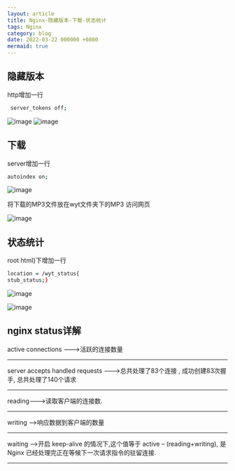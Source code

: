 ```yaml
---
layout: article
title: Nginx-隐藏版本-下载-状态统计
tags: Nginx
category: blog
date: 2022-03-22 000000 +0800
mermaid: true
---
```

## 隐藏版本

http增加一行

```bash
 server_tokens off;
```
![image](https://user-images.githubusercontent.com/62100249/159419128-16ba9d1a-a428-4eed-88cd-2df9f3ffb48c.png)
![image](https://user-images.githubusercontent.com/62100249/159419467-0f08708d-188b-49ad-b5a3-baf7ca324013.png)


## 下载

server增加一行

```bash
autoindex on;
```
![image](https://user-images.githubusercontent.com/62100249/159419226-c4f26dd8-0fb7-4108-9954-661d05126f30.png)


将下载的MP3文件放在wyt文件夹下的MP3
访问网页

![image](https://user-images.githubusercontent.com/62100249/159419277-5e47a4fe-6205-49a0-a9c5-e2eade4a9bc1.png)



## 状态统计

root html}下增加一行 

```bash
location = /wyt_status{
stub_status;}
```

![image](https://user-images.githubusercontent.com/62100249/159419369-67ef6ba4-4865-49a1-b373-ca9541ec3b75.png)

![image](https://user-images.githubusercontent.com/62100249/159419323-5317cca4-208c-435e-919d-537b125509ef.png)

## nginx status详解
 
active connections --->活跃的连接数量
***
server accepts handled requests --->总共处理了83个连接 , 成功创建83次握手, 总共处理了140个请求
***
reading--->读取客户端的连接数.
***
writing —>响应数据到客户端的数量
***
waiting —>开启 keep-alive 的情况下,这个值等于 active – (reading+writing), 是 Nginx 已经处理完正在等候下一次请求指令的驻留连接.
***
